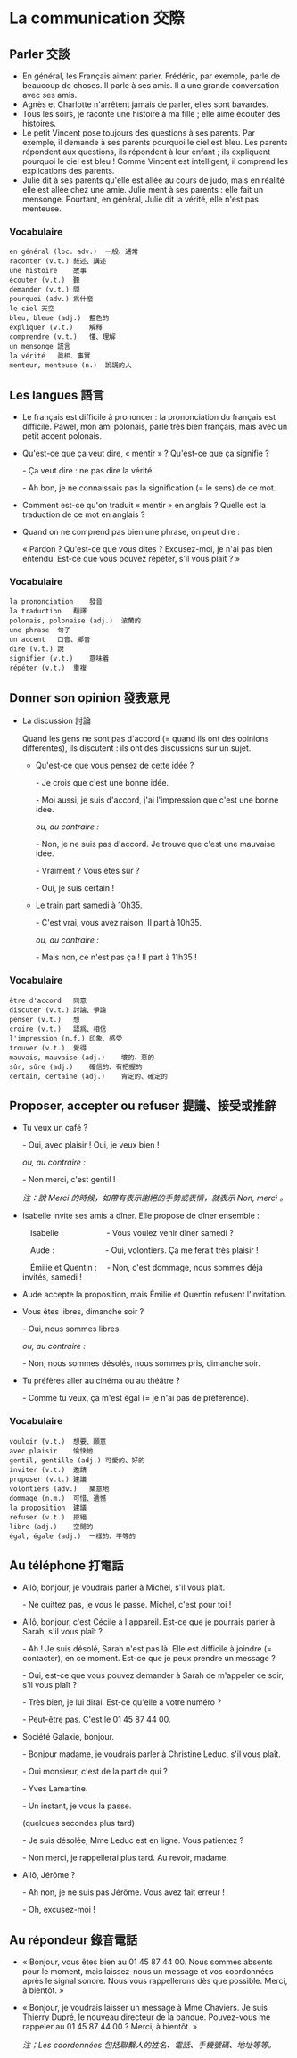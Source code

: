 # La communication 交際

## Parler 交談

* En général, les Français aiment parler. Frédéric, par exemple, parle de beaucoup de choses. Il parle à ses amis. Il a une grande conversation avec ses amis.
* Agnès et Charlotte n'arrêtent jamais de parler, elles sont bavardes.
* Tous les soirs, je raconte une histoire à ma fille ; elle aime écouter des histoires.
* Le petit Vincent pose toujours des questions à ses parents. Par exemple, il demande à ses parents pourquoi le ciel est bleu. Les parents répondent aux questions, ils répondent à leur enfant ; ils expliquent pourquoi le ciel est bleu ! Comme Vincent est intelligent, il comprend les explications des parents.
* Julie dit à ses parents qu'elle est allée au cours de judo, mais en réalité elle est allée chez une amie. Julie ment à ses parents : elle fait un mensonge. Pourtant, en général, Julie dit la vérité, elle n'est pas menteuse.

### Vocabulaire

```
en général (loc. adv.)	一般、通常
raconter (v.t.)	敍述、講述
une histoire	故事
écouter (v.t.)	聽
demander (v.t.)	問
pourquoi (adv.)	爲什麽
le ciel	天空
bleu, bleue (adj.)	藍色的
expliquer (v.t.)	解釋
comprendre (v.t.)	懂、理解
un mensonge	謊言
la vérité	眞相、事實
menteur, menteuse (n.)	說謊的人
```

## Les langues 語言

* Le français est difficile à prononcer : la prononciation du français est difficile. Pawel, mon ami polonais, parle très bien français, mais avec un petit accent polonais.

* Qu'est-ce que ça veut dire, « mentir » ? Qu'est-ce que ça signifie ?

    \- Ça veut dire : ne pas dire la vérité.

    \- Ah bon, je ne connaissais pas la signification (= le sens) de ce mot.

* Comment est-ce qu'on traduit « mentir » en anglais ? Quelle est la traduction de ce mot en anglais ?

* Quand on ne comprend pas bien une phrase, on peut dire : 

    « Pardon ? Qu'est-ce que vous dites ? Excusez-moi, je n'ai pas bien entendu. Est-ce que vous pouvez répéter, s'il vous plaît ? »

### Vocabulaire

```
la prononciation	發音
la traduction	翻譯
polonais, polonaise (adj.)	波蘭的
une phrase	句子
un accent	口音、鄉音
dire (v.t.)	說
signifier (v.t.)	意味着
répéter (v.t.)	重複
```

## Donner son opinion 發表意見

* La discussion 討論

    Quand les gens ne sont pas d'accord (= quand ils ont des opinions différentes), ils discutent : ils ont des discussions sur un sujet.

    * Qu'est-ce que vous pensez de cette idée ?

        \- Je crois que c'est une bonne idée.

        \- Moi aussi, je suis d'accord, j'ai l'impression que c'est une bonne idée.

        *ou, au contraire :*

        \- Non, je ne suis pas d'accord. Je trouve que c'est une mauvaise idée.

        \- Vraiment ? Vous êtes sûr ?

        \- Oui, je suis certain !

    * Le train part samedi à 10h35.

        \- C'est vrai, vous avez raison. Il part à 10h35.

        *ou, au contraire :*

        \- Mais non, ce n'est pas ça ! Il part à 11h35 !

### Vocabulaire

```
être d'accord	同意
discuter (v.t.)	討論、爭論
penser (v.t.)	想
croire (v.t.)	認爲、相信
l'impression (n.f.)	印象、感受
trouver (v.t.)	覺得
mauvais, mauvaise (adj.)	壞的、惡的
sûr, sûre (adj.)	確信的、有把握的
certain, certaine (adj.)	肯定的、確定的
```

## Proposer, accepter ou refuser 提議、接受或推辭

* Tu veux un café ?

    \- Oui, avec plaisir ! Oui, je veux bien !

    *ou, au contraire :*

    \- Non merci, c'est gentil !

    *注：說 Merci 的時候，如帶有表示謝絕的手勢或表情，就表示 Non, merci 。*

* Isabelle invite ses amis à dîner. Elle propose de dîner ensemble : 

    &emsp;Isabelle : &emsp;&emsp;&emsp;&emsp;&emsp;&nbsp;\- Vous voulez venir dîner samedi ?

    &emsp;Aude : &emsp;&emsp;&emsp;&emsp;&emsp;&emsp;&nbsp;\- Oui, volontiers. Ça me ferait très plaisir !

    &emsp;Émilie et Quentin : &emsp;\- Non, c'est dommage, nous sommes déjà invités, samedi !
    
* Aude accepte la proposition, mais Émilie et Quentin refusent l'invitation.

* Vous êtes libres, dimanche soir ?

    \- Oui, nous sommes libres.

    *ou, au contraire :*

    \- Non, nous sommes désolés, nous sommes pris, dimanche soir.

* Tu préfères aller au cinéma ou au théâtre ?

    \- Comme tu veux, ça m'est égal (= je n'ai pas de préférence).

### Vocabulaire

```
vouloir (v.t.)	想要、願意
avec plaisir	愉快地
gentil, gentille (adj.)	可愛的、好的
inviter (v.t.)	邀請
proposer (v.t.)	建議
volontiers (adv.)	樂意地
dommage (n.m.)	可惜、遺憾
la proposition	建議
refuser (v.t.)	拒絕
libre (adj.)	空閒的
égal, égale (adj.)	一樣的、平等的
```

## Au téléphone 打電話

* Allô, bonjour, je voudrais parler à Michel, s'il vous plaît.

    \- Ne quittez pas, je vous le passe. Michel, c'est pour toi !

* Allô, bonjour, c'est Cécile à l'appareil. Est-ce que je pourrais parler à Sarah, s'il vous plaît ?

    \- Ah ! Je suis désolé, Sarah n'est pas là. Elle est difficile à joindre (= contacter), en ce moment. Est-ce que je peux prendre un message ?

    \- Oui, est-ce que vous pouvez demander à Sarah de m'appeler ce soir, s'il vous plaît ?

    \- Très bien, je lui dirai. Est-ce qu'elle a votre numéro ?

    \- Peut-être pas. C'est le 01 45 87 44 00.

* Société Galaxie, bonjour.

    \- Bonjour madame, je voudrais parler à Christine Leduc, s'il vous plaît.

    \- Oui monsieur, c'est de la part de qui ?

    \- Yves Lamartine.

    \- Un instant, je vous la passe.

    (quelques secondes plus tard)

    \- Je suis désolée, Mme Leduc est en ligne. Vous patientez ?

    \- Non merci, je rappellerai plus tard. Au revoir, madame.

* Allô, Jérôme ?

    \- Ah non, je ne suis pas Jérôme. Vous avez fait erreur !

    \- Oh, excusez-moi !

## Au répondeur 錄音電話

* « Bonjour, vous êtes bien au 01 45 87 44 00. Nous sommes absents pour le moment, mais laissez-nous un message et vos coordonnées après le signal sonore. Nous vous rappellerons dès que possible. Merci, à bientôt. »

* « Bonjour, je voudrais laisser un message à Mme Chaviers. Je suis Thierry Dupré, le nouveau directeur de la banque. Pouvez-vous me rappeler au 01 45 87 44 00 ? Merci, à bientôt. »

    *注；Les coordonnées 包括聯繫人的姓名、電話、手機號碼、地址等等。*

